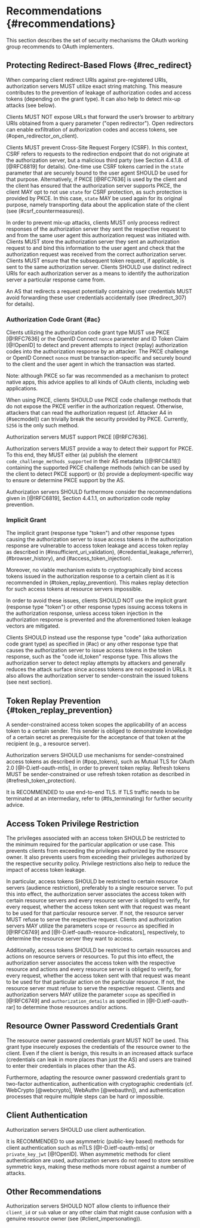 # Recommendations {#recommendations}
    
This section describes the set of security mechanisms the OAuth
working group recommends to OAuth implementers.

## Protecting Redirect-Based Flows {#rec_redirect}

When comparing client redirect URIs against pre-registered URIs,
authorization servers MUST utilize exact string matching. This measure
contributes to the prevention of leakage of authorization codes and
access tokens (depending on the grant type). It can also help to
detect mix-up attacks (see below).

Clients MUST NOT expose URLs that forward the user’s browser to
arbitrary URIs obtained from a query parameter ("open redirector").
Open redirectors can enable exfiltration of authorization codes and
access tokens, see (#open_redirector_on_client).

Clients MUST prevent Cross-Site Request Forgery (CSRF). In this
context, CSRF refers to requests to the redirection endpoint that
do not originate at the authorization server, but a malicious third
party (see Section 4.4.1.8. of [@RFC6819] for details). One-time use
CSRF tokens carried in the `state` parameter that are securely bound
to the user agent SHOULD be used for that purpose. Alternatively, if
PKCE [@RFC7636] is used by the client and the client has ensured that
the authorization server supports PKCE, the client MAY opt to not use
`state` for CSRF protection, as such protection is provided by PKCE.
In this case, `state` MAY be used again for its original purpose,
namely transporting data about the application state of the client
(see (#csrf_countermeasures)).
        
        
In order to prevent mix-up attacks, clients MUST only process redirect
responses of the authorization server they sent the respective request
to and from the same user agent this authorization request was
initiated with. Clients MUST store the authorization server they sent
an authorization request to and bind this information to the user
agent and check that the authorization request was received from the
correct authorization server. Clients MUST ensure that the subsequent
token request, if applicable, is sent to the same authorization
server. Clients SHOULD use distinct redirect URIs for each
authorization server as a means to identify the authorization server a
particular response came from.

An AS that redirects a request potentially containing user credentials
MUST avoid forwarding these user credentials accidentally (see
(#redirect_307) for details).


### Authorization Code Grant {#ac}

Clients utilizing the authorization code grant type MUST use PKCE
[@!RFC7636] or the OpenID Connect `nonce` parameter and ID Token Claim
[@!OpenID] to detect and prevent attempts to inject (replay)
authorization codes into the authorization response by an attacker.
The PKCE challenge or OpenID Connect `nonce` must be
transaction-specific and securely bound to the client and the user
agent in which the transaction was started.

Note: although PKCE so far was recommended as a mechanism to protect
native apps, this advice applies to all kinds of OAuth clients,
including web applications.

When using PKCE, clients SHOULD use PKCE code challenge methods that
do not expose the PKCE verifier in the authorization request.
Otherwise, attackers that can read the authorization request (cf.
Attacker A4 in (#secmodel)) can trivially break the security provided
by PKCE. Currently, `S256` is the only such method.

Authorization servers MUST support PKCE [@!RFC7636].

Authorization servers MUST provide a way to detect their support for
PKCE. To this end, they MUST either (a) publish the element
`code_challenge_methods_supported` in their AS metadata ([@!RFC8418])
containing the supported PKCE challenge methods (which can be used by
the client to detect PKCE support) or (b) provide a
deployment-specific way to ensure or determine PKCE support by the AS.

Authorization servers SHOULD furthermore consider the recommendations
given in [@!RFC6819], Section 4.4.1.1, on authorization code replay
prevention.

### Implicit Grant
    
The implicit grant (response type "token") and other response types
causing the authorization server to issue access tokens in the
authorization response are vulnerable to access token leakage and
access token replay as described in (#insufficient_uri_validation),
(#credential_leakage_referrer), (#browser_history), and
(#access_token_injection).
    
Moreover, no viable mechanism exists to cryptographically bind access
tokens issued in the authorization response to a certain client as it
is recommended in (#token_replay_prevention). This makes replay
detection for such access tokens at resource servers impossible.
    
In order to avoid these issues, clients SHOULD NOT use the implicit
grant (response type "token") or other response types issuing
access tokens in the authorization response, unless access token injection
in the authorization response is prevented and the aforementioned token leakage
vectors are mitigated.

Clients SHOULD instead use the response type "code" (aka authorization
code grant type) as specified in (#ac) or any other response type that
causes the authorization server to issue access tokens in the token
response, such as the "code id\_token" response type. This allows the
authorization server to detect replay attempts by attackers and
generally reduces the attack surface since access tokens are not
exposed in URLs. It also allows the authorization server to
sender-constrain the issued tokens (see next section).

## Token Replay Prevention {#token_replay_prevention}
 
A sender-constrained access token scopes the applicability of an access
token to a certain sender. This sender is obliged to demonstrate knowledge
of a certain secret as prerequisite for the acceptance of that token at
the recipient (e.g., a resource server).

Authorization servers SHOULD use mechanisms for sender-constrained
access tokens as described in (#pop_tokens), such as Mutual TLS for
OAuth 2.0 [@I-D.ietf-oauth-mtls], in order to prevent token replay.
Refresh tokens MUST be sender-constrained or use refresh token
rotation as described in (#refresh_token_protection).

It is RECOMMENDED to use end-to-end TLS. If TLS
traffic needs to be terminated at an intermediary, refer to
(#tls_terminating) for further security advice.

## Access Token Privilege Restriction

The privileges associated with an access token SHOULD be restricted to
the minimum required for the particular application or use case. This
prevents clients from exceeding the privileges authorized by the
resource owner. It also prevents users from exceeding their privileges
authorized by the respective security policy. Privilege restrictions
also help to reduce the impact of access token leakage.

In particular, access tokens SHOULD be restricted to certain resource
servers (audience restriction), preferably to a single resource
server. To put this into effect, the authorization server associates
the access token with certain resource servers and every resource
server is obliged to verify, for every request, whether the access
token sent with that request was meant to be used for that particular
resource server. If not, the resource server MUST refuse to serve the
respective request. Clients and authorization servers MAY utilize the
parameters `scope` or `resource` as specified in [@!RFC6749] and
[@I-D.ietf-oauth-resource-indicators], respectively, to determine the
resource server they want to access.

Additionally, access tokens SHOULD be restricted to certain resources
and actions on resource servers or resources. To put this into effect,
the authorization server associates the access token with the
respective resource and actions and every resource server is obliged
to verify, for every request, whether the access token sent with that
request was meant to be used for that particular action on the
particular resource. If not, the resource server must refuse to serve
the respective request. Clients and authorization servers MAY utilize
the parameter `scope` as specified in [@!RFC6749] and `authorization_details` as specified in [@I-D.ietf-oauth-rar] to determine those
resources and/or actions.

## Resource Owner Password Credentials Grant

The resource owner password credentials grant MUST NOT be used. This
grant type insecurely exposes the credentials of the resource owner to
the client. Even if the client is benign, this results in an increased
attack surface (credentials can leak in more places than just the AS)
and users are trained to enter their credentials in places other than
the AS.

Furthermore, adapting the resource owner password credentials grant to
two-factor authentication, authentication with cryptographic
credentials (cf. WebCrypto [@webcrypto], WebAuthn [@webauthn]), and
authentication processes that require multiple steps can be hard or
impossible.


## Client Authentication
Authorization servers SHOULD use client authentication.

It is RECOMMENDED to use asymmetric (public-key based) methods for
client authentication such as mTLS [@I-D.ietf-oauth-mtls] or
`private_key_jwt` [@!OpenID]. When asymmetric methods for client
authentication are used, authorization servers do not need to store
sensitive symmetric keys, making these methods more robust against a
number of attacks.


## Other Recommendations

Authorization servers SHOULD NOT allow clients to influence their
`client_id` or `sub` value or any other claim that might cause
confusion with a genuine resource owner (see (#client_impersonating)).
